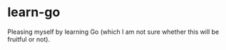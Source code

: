# learn-go
Pleasing myself by learning Go (which I am not sure whether this will be fruitful or not).
